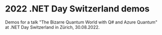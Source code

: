 # 2022 .NET Day Switzerland demos

Demos for a talk "The Bizarre Quantum World with Q# and Azure Quantum" at .NET Day Switzerland in Zürich, 30.08.2022.
